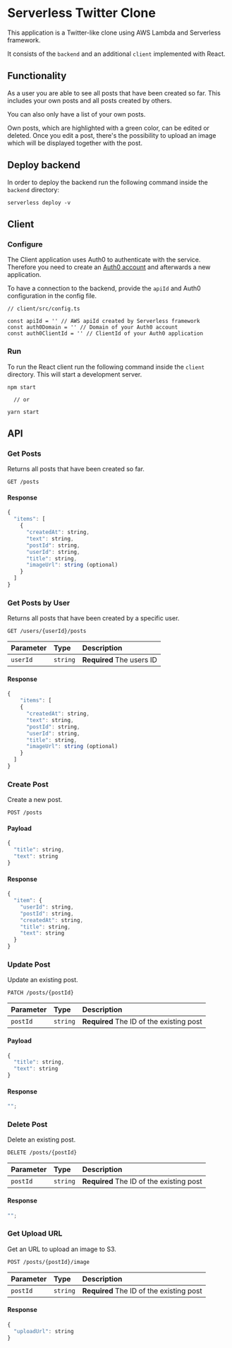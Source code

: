 # Serverless Twitter Clone

This application is a Twitter-like clone using AWS Lambda and Serverless framework.

It consists of the `backend` and an additional `client` implemented with React.

## Functionality

As a user you are able to see all posts that have been created so far. This includes your own posts and all posts created by others.

You can also only have a list of your own posts.

Own posts, which are highlighted with a green color, can be edited or deleted. Once you edit a post, there's the possibility to upload an image which will be displayed together with the post.

## Deploy backend

In order to deploy the backend run the following command inside the `backend` directory:

```
serverless deploy -v
```

## Client

### Configure

The Client application uses Auth0 to authenticate with the service. Therefore you need to create an [Auth0 account](https://auth0.com/) and afterwards a new application.

To have a connection to the backend, provide the `apiId` and Auth0 configuration in the config file.

```
// client/src/config.ts

const apiId = '' // AWS apiId created by Serverless framework
const auth0Domain = '' // Domain of your Auth0 account
const auth0ClientId = '' // ClientId of your Auth0 application
```

### Run

To run the React client run the following command inside the `client` directory. This will start a development server.

```
npm start

  // or

yarn start
```

## API

### Get Posts

Returns all posts that have been created so far.

```http
GET /posts
```

#### Response

```javascript
{
  "items": [
    {
      "createdAt": string,
      "text": string,
      "postId": string,
      "userId": string,
      "title": string,
      "imageUrl": string (optional)
    }
  ]
}
```

### Get Posts by User

Returns all posts that have been created by a specific user.

```http
GET /users/{userId}/posts
```

| Parameter | Type     | Description               |
| :-------- | :------- | :------------------------ |
| `userId`  | `string` | **Required** The users ID |

#### Response

```javascript
{
    "items": [
    {
      "createdAt": string,
      "text": string,
      "postId": string,
      "userId": string,
      "title": string,
      "imageUrl": string (optional)
    }
  ]
}
```

### Create Post

Create a new post.

```http
POST /posts
```

#### Payload

```javascript
{
  "title": string,
  "text": string
}
```

#### Response

```javascript
{
  "item": {
    "userId": string,
    "postId": string,
    "createdAt": string,
    "title": string,
    "text": string
  }
}
```

### Update Post

Update an existing post.

```http
PATCH /posts/{postId}
```

| Parameter | Type     | Description                              |
| :-------- | :------- | :--------------------------------------- |
| `postId`  | `string` | **Required** The ID of the existing post |

#### Payload

```javascript
{
  "title": string,
  "text": string
}
```

#### Response

```javascript
"";
```

### Delete Post

Delete an existing post.

```http
DELETE /posts/{postId}
```

| Parameter | Type     | Description                              |
| :-------- | :------- | :--------------------------------------- |
| `postId`  | `string` | **Required** The ID of the existing post |

#### Response

```javascript
"";
```

### Get Upload URL

Get an URL to upload an image to S3.

```http
POST /posts/{postId}/image
```

| Parameter | Type     | Description                              |
| :-------- | :------- | :--------------------------------------- |
| `postId`  | `string` | **Required** The ID of the existing post |

#### Response

```javascript
{
  "uploadUrl": string
}
```
